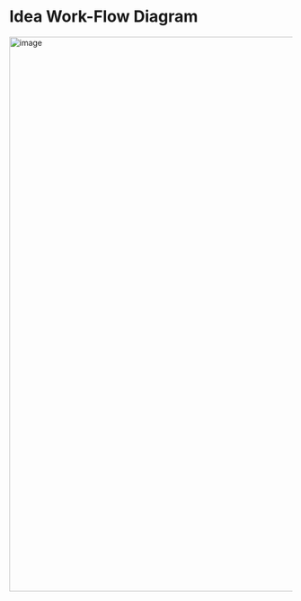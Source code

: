 # Idea Work-Flow Diagram
<img width="985" alt="image" src="https://github.com/user-attachments/assets/3fc337f5-688c-4cfd-bfd4-749fb0aaea0a">
